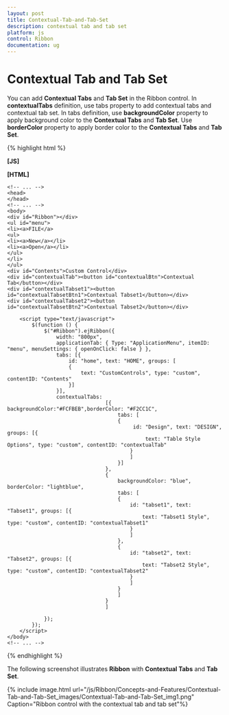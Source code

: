```yaml
---
layout: post
title: Contextual-Tab-and-Tab-Set
description: contextual tab and tab set
platform: js
control: Ribbon
documentation: ug
---
```


# Contextual Tab and Tab Set

You can add **Contextual Tabs** and **Tab Set** in the Ribbon control. In **contextualTabs** definition, use tabs property to add contextual tabs and contextual tab set. In tabs definition, use **backgroundColor** property to apply background color to the **Contextual Tabs** and **Tab Set**. Use **borderColor** property to apply border color to the **Contextual Tabs** and **Tab Set**.

{% highlight html %}

**[JS]**

**[HTML]**

    <!-- ... -->
    <head>
    </head>
    <!-- ... -->
    <body>
    <div id="Ribbon"></div>
    <ul id="menu">
    <li><a>FILE</a>
    <ul>
    <li><a>New</a></li>
    <li><a>Open</a></li>
    </ul>
    </li>
    </ul>
    <div id="Contents">Custom Control</div>
    <div id="contextualTab"><button id="contextualBtn">Contextual Tab</button></div>
    <div id="contextualTabset1"><button id="contextualTabsetBtn1">Contextual Tabset1</button></div>
    <div id="contextualTabset2"><button id="contextualTabsetBtn2">Contextual Tabset2</button></div>
    
        <script type="text/javascript">
            $(function () {
                $("#Ribbon").ejRibbon({
                    width: "800px",
                    applicationTab: { Type: "ApplicationMenu", itemID: "menu", menuSettings: { openOnClick: false } },
                    tabs: [{
                        id: "home", text: "HOME", groups: [
                        {
                            text: "CustomControls", type: "custom", contentID: "Contents"
                        }]
                    }],
                    contextualTabs:
                                    [{
    backgroundColor:"#FCFBEB",borderColor: "#F2CC1C",
                                        tabs: [
                                        {
                                             id: "Design", text: "DESIGN", groups: [{
                                                 text: "Table Style Options", type: "custom", contentID: "contextualTab"
                                            }
                                            ]
                                        }]
                                    },
                                    {
                                        backgroundColor: "blue", borderColor: "lightblue",
                                        tabs: [
                                        {
                                            id: "tabset1", text: "Tabset1", groups: [{
                                                text: "Tabset1 Style", type: "custom", contentID: "contextualTabset1"
                                            }
                                            ]
                                        },
                                        {
                                            id: "tabset2", text: "Tabset2", groups: [{
                                                text: "Tabset2 Style", type: "custom", contentID: "contextualTabset2"
                                            }
                                            ]
                                        }
                                        ]
                                    }
                                    ]
    
                });
            });
        </script>
    </body>
    <!-- ... -->


{% endhighlight %}



The following screenshot illustrates **Ribbon** with **Contextual Tabs** and **Tab Set**.

{% include image.html url="/js/Ribbon/Concepts-and-Features/Contextual-Tab-and-Tab-Set_images/Contextual-Tab-and-Tab-Set_img1.png" Caption="Ribbon control with the contextual tab and tab set"%}


